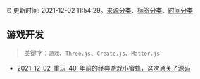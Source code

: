 :alarm_clock: 更新时间: 2021-12-02 11:54:29。[来源分类](../README.md)、[标签分类](../TAGS.md)、[时间分类](../TIMELINE.md)

## 游戏开发


> 关键字：`游戏`、`Three.js`、`Create.js`、`Matter.js`



- [2021-12-02-重玩-40-年前的经典游戏小蜜蜂，这次通关了源码](https://toutiao.io/k/q4uuo3a) 